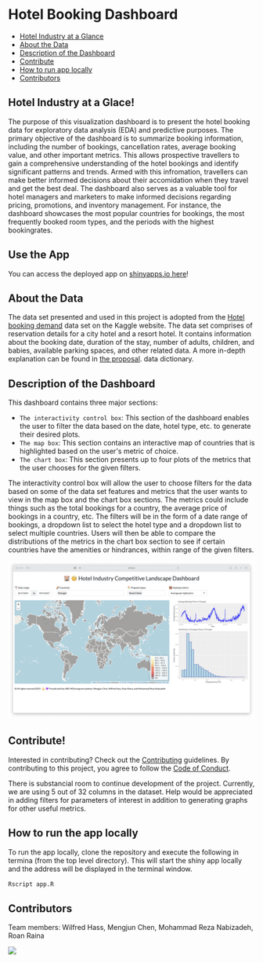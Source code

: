 # Hotel Booking Dashboard

- [Hotel Industry at a Glance](#hotel-industry-at-a-glace)
- [About the Data](#about-the-data)
- [Description of the Dashboard](#description-of-the-dashboard)
- [Contribute](#contribute)
- [How to run app locally](#how-to-run-the-app-locally)
- [Contributors](#contributors)

## Hotel Industry at a Glace!

The purpose of this visualization dashboard is to present the hotel booking data for exploratory data analysis (EDA) and predictive purposes.
The primary objective of the dashboard is to summarize booking information, including the number of bookings, cancellation rates, average booking value, and other important metrics.
This allows prospective travellers to gain a comprehensive understanding of the hotel bookings and identify significant patterns and trends.
Armed with this infromation, travellers can make better informed decisions about their accomidation when they travel and get the best deal.
The dashboard also serves as a valuable tool for hotel managers and marketers to make informed decisions regarding pricing, promotions, and inventory management.
For instance, the dashboard showcases the most popular countries for bookings, the most frequently booked room types, and the periods with the highest bookingrates.

## Use the App

You can access the deployed app on [shinyapps.io here](https://wilfhass.shinyapps.io/shiny_hotel_booking/)!

## About the Data

The data set presented and used in this project is adopted from the
[Hotel booking
demand](https://www.kaggle.com/datasets/jessemostipak/hotel-booking-demand)
data set on the Kaggle website. The data set comprises of reservation
details for a city hotel and a resort hotel. It contains information
about the booking date, duration of the stay, number of adults,
children, and babies, available parking spaces, and other related data.
A more in-depth explanation can be found in [the proposal](Proposal.md).
data dictionary.

## Description of the Dashboard

This dashboard contains three major sections:

-   `The interactivity control box`: This section of the dashboard
    enables the user to filter the data based on the date, hotel type,
    etc. to generate their desired plots.
-   `The map box`: This section contains an interactive map of countries
    that is highlighted based on the user's metric of choice.
-   `The chart box`: This section presents up to four plots of the
    metrics that the user chooses for the given filters.

The interactivity control box will allow the user to choose filters for
the data based on some of the data set features and metrics that the
user wants to view in the map box and the chart box sections. The
metrics could include things such as the total bookings for a country,
the average price of bookings in a country, etc. The filters will be in
the form of a date range of bookings, a dropdown list to select the
hotel type and a dropdown list to select multiple countries. Users will
then be able to compare the distributions of the metrics in the chart
box section to see if certain countries have the amenities or
hindrances, within range of the given filters.


![](img/ui.png)


## Contribute!
Interested in contributing? Check out the [Contributing](CONTRIBUTING.md) guidelines. By contributing to this project, you agree to follow the [Code of Conduct](CODE_OF_CONDUCT.md).

There is substancial room to continue development of the project. Currently, we are using 5 out of 32 columns in the dataset. Help would be appreciated in adding filters for parameters of interest in addition to generating graphs for other useful metrics. 

## How to run the app locally
To run the app locally, clone the repository and execute the following in termina (from the top level directory). This will start the shiny app locally and the address will be displayed in the terminal window. 
```bash
Rscript app.R
```

## Contributors
Team members: Wilfred Hass, Mengjun Chen, Mohammad Reza Nabizadeh, Roan
Raina

<a href="https://github.com/UBC-MDS/shiny_hotel_booking/graphs/contributors">
  <img src="https://contrib.rocks/image?repo=UBC-MDS/shiny_hotel_booking&max=1000" />
</a>